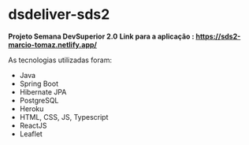 # dsdeliver-sds2

**Projeto Semana DevSuperior 2.0**
**Link para a aplicação : https://sds2-marcio-tomaz.netlify.app/**

As tecnologias utilizadas foram:

- Java
- Spring Boot
- Hibernate JPA
- PostgreSQL
- Heroku
- HTML, CSS, JS, Typescript
- ReactJS
- Leaflet

